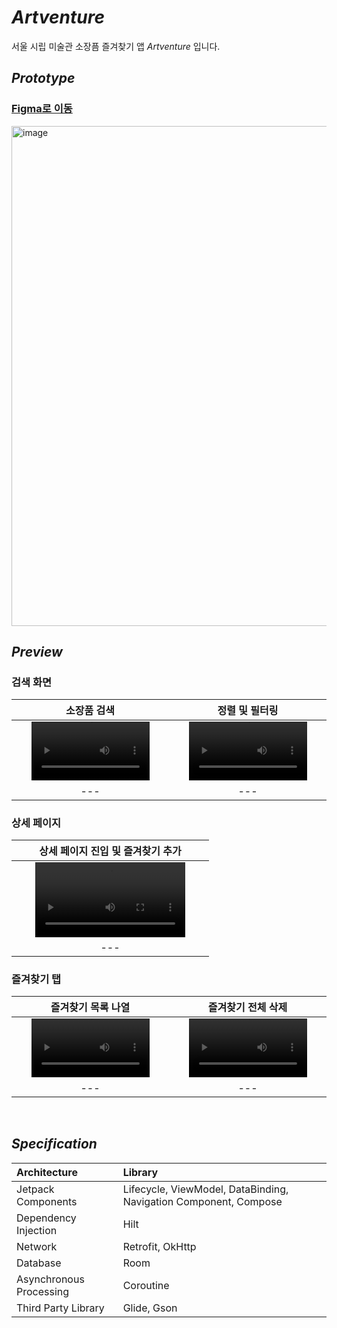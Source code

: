 # ***Artventure***
서울 시립 미술관 소장픔 즐겨찾기 앱 *Artventure* 입니다.

## ***Prototype***

### [Figma로 이동](https://www.figma.com/file/wxulmwWXktj8vdOnYawXVM/Artventure?type=design&node-id=0%3A1&mode=design&t=Az1de1xHUJ48O4xv-1)

<img width="800" alt="image" src="https://github.com/Larry7939/Artventure/assets/70442964/e48ea57b-86b2-4395-817e-6b544e273524">

## ***Preview***
### 검색 화면
| 소장품 검색 | 정렬 및 필터링 |
|:----------:|:----------:|
| <video width="80%" src="https://github.com/Larry7939/Artventure/assets/70442964/ab3b162d-0107-415a-9929-c4f9bdb71aa8"/> | <video width="80%" src="https://github.com/Larry7939/Artventure/assets/70442964/70566791-419f-44e0-8ff4-8b20c9b8f61e"/> |
--- | --- |

### 상세 페이지

| 상세 페이지 진입 및 즐겨찾기 추가 |
|:----------:|
| <video width="80%" src="https://github.com/Larry7939/Artventure/assets/70442964/f96b26e1-a71e-430b-a687-a02fbb6be07f"/> |
--- |

### 즐겨찾기 탭


| 즐겨찾기 목록 나열 | 즐겨찾기 전체 삭제|
|:----------:|:----------:|
| <video width="80%" src="https://github.com/Larry7939/Artventure/assets/70442964/5554dd25-06f3-47f4-b6a9-d2f2911d4db7"/> | <video width="80%" src="https://github.com/Larry7939/Artventure/assets/70442964/8a50404f-52fb-4b17-9ee9-843ecb797fe7"/>
--- | --- |

<br>

## ***Specification***
| Architecture | Library |
|:---|:---|
| Jetpack Components | Lifecycle, ViewModel, DataBinding, Navigation Component, Compose|
| Dependency Injection | Hilt|
| Network | Retrofit, OkHttp|
| Database | Room|
| Asynchronous Processing | Coroutine|
| Third Party Library | Glide, Gson|

<br>
